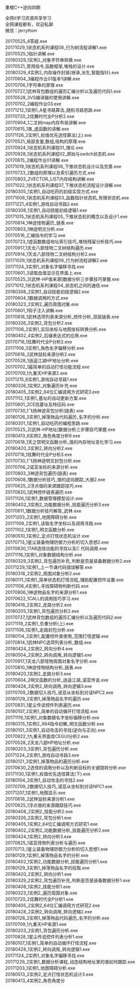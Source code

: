 重楼C++逆向四期

全网it学习资源共享学习<br>全网课程都有，欢迎私聊<br>微信：jerryttom<br>

20170525_4答疑.exe<br> 20171029_1状态机系列课程08_行为树流程讲解1.exe<br> 20170525_1指针讲解.exe<br> 20180329_1实例2_对象字符串转换.exe<br> 20170521_常用指令,函数框架,堆栈的设计.exe<br> 20180329_4实例2_内存操作封装(继承,派生,智能指针).exe<br> 20170604_3编程作业01版本1讲解.exe<br> 20170706_1字符串的原理.exe<br> 20170727_1武林背包数组的遍历汇编分析以及遍历代码1.exe<br> 20170528_3VS编译器的使用讲解.exe<br> 20170702_2编程作业03.exe<br> 20171212_1实例1_A星寻路算法_随机寻路思路.exe<br> 20170720_2炫舞时代全P分析2.exe<br> 20170904_1二叉树map内存布局讲解.exe<br> 20170615_1类_虚函数的讲解.exe<br> 20171126_2实例1_权值优先选怪算法(上).exe<br> 20170521_局部变量,数组,结构的原理.exe<br> 20170924_1状态机系列课程01_理论.exe<br> 20170928_1状态机系列课程02_原始与switch状态机.exe<br> 20170615_2编程作业01讲解.exe<br> 20171019_1状态机系列课程06_下推状态机设计以及完善.exe<br> 20170723_2数组的原理以及索引遍历方式.exe<br> 20170803_2VECTOR_LIST内存结构讲解.exe<br> 20171022_1状态机系列课程07_下推状态机流程设计讲解.exe<br> 20180305_1实例1_自动吃药的初级实现方式.exe<br> 20171008_1状态机系列课程03_函数指针状态机_有限状态机.exe<br> 20171221_4实例1_游戏自动寻路2.exe<br> 20180308_1实例1_自动技能初级逻辑1.exe<br> 20171015_1状态机系列课程05_下推状态机的概念以及设计1.exe<br> 20170814_1神途怪物遍历_链表.exe<br> 20170803_1神途明文分析.exe<br> 20170516_汇编指令的学习.exe<br> 20170723_1虚函数数组地址索引技巧_堆栈残留分析技巧.exe<br> 20170917_1天龙八部怪物二叉树结构遍历.exe<br> 20170914_1天龙八部怪物二叉树结构分析2.exe<br> 20171029_1状态机系列课程08_行为树流程讲解2.exe<br> 20171124_3实例1_对象名字偏移寻找.exe<br> 20170601_3读取血值显示在界面上.exe<br> 20170525_3[武林-HP值来源]数据分析三步骤技巧掌握.exe<br> 20171012_1状态机系列课程04_状态机之间的通信.exe<br> 20180308_2实例1_自动技能初级逻辑2.exe<br> 20170604_1数据调用的方式.exe<br> 20180323_2实例2_遍历周围对象.exe<br> 20170601_1钩子注入讲解.exe<br> 20170818_1武林选项列表来源分析_控件分析_双层链表.exe<br> 20180326_3实例2_背包分析2.exe<br> 20171106_2实例1_实际坐标与地图坐标转换分析.exe<br> 20180402_4实例2_后缀表达式的应用.exe<br> 20170716_1炫舞时代全P分析2.exe<br> 20171106_3实例1_角色名字偏移分析.exe<br> 20170618_2武林鼠标来源分析2.exe<br> 20170528_1逍遥江湖HP地址分析.exe<br> 20170702_1最简单的自动打怪功能流程.exe<br> 20170709_1九重天HP来源2.exe<br> 20171215_6实例1_游戏自动寻路1.exe<br> 20180326_1实例2_对象遍历补充.exe<br> 20180405_3实例2_64位汇编调用方式研究3.exe<br> 20171112_1实例1_基址的自动更新方案.exe<br> 20170601_2CE找基址及特征码.exe<br> 20170730_1飞扬神途背包分析(链表).exe<br> 20180126_3实例1_掉落物品代码遍历_名字的分析.exe<br> 20180301_1实例1_自动吃药的编程思路.exe<br> 20170525_2[武林-HP地址]数据分析三步骤技巧掌握.exe<br> 20180413_6实例2_角色角度分析6.exe<br> 20170618_1天之禁明文函数分析_值的内存地址变化学习.exe<br> 20180420_3实例2_转向分析2.exe<br> 20170716_1炫舞时代全P分析3.exe<br> 20170730_1飞扬神途明文封包分析.exe<br> 20170706_2诺亚坐标的来源分析.exe<br> 20170803_3神途背包遍历(链表).exe<br> 20170608_1数据分析技巧_值的逆向跟踪_大唐2.exe<br> 20170625_2浮点值的来源跟踪技巧.exe<br> 20170820_1武林控件链表遍历.exe<br> 20171126_1实例1_数据管理模型设计.exe<br> 20180402_3实例2_功能数据分析_技能遍历分析3.exe<br> 20170611_1数据分析技巧解答_武林.exe<br> 20171203_2实例1_地图障碍分析.exe<br> 20171109_2实例1_读取名字坐标以及调用寻路.exe<br> 20171102_1实例1_明文函数分析.exe<br> 20180510_1实例2_定点打怪状态机设计.exe<br> 20170713_1星尘装备物理防御力分析的切入思想2.exe<br> 20170630_1TAB选怪功能的寻找以及C 代码调用.exe<br> 20171116_1实例1_对象数据结构分析.exe<br> 20180329_3实例2_背包遍历补充_判断是否是装备数据分析2.exe<br> 20171229_1实例1_上一节课代码错误解答.exe<br> 20180318_2实例2_周围对象分析2.exe<br> 20180111_1实例1_简单状态机打怪流程_辅助配置控件设置.exe<br> 20171106_4实例1_寻找障碍物判断代码.exe<br> 20170806_1神途物品名字的来源分析1.exe<br> 20170622_1CALL的调用技巧学习.exe<br> 20180416_2实例2_走路分析2.exe<br> 20180205_1实例1_背包遍历分析2.exe<br> 20170727_1武林背包数组的遍历汇编分析以及遍历代码2.exe<br> 20171119_2实例1_负重分析(上).exe<br> 20171106_1实例1_走路封包分析.exe<br> 20180114_2实例1_配置控件类使用_范围打怪逻辑.exe<br> 20170814_1武林NPC选项列表分析_数组.exe<br> 20180424_2实例2_转向分析4.exe<br> 20180504_2实例2_转向调用_转向逻辑5.exe<br> 20170917_1天龙八部怪物周围对象名字分析.exe<br> 20170810_1神途怪物结构分析_链表.exe<br> 20180420_1实例2_走路分析3.exe<br> 20170604_2明文函数的分析_逍遥江湖_诺亚传说.exe<br> 20180428_3实例2_转向调用_转向逻辑3.exe<br> 20170709_2数据切入技巧_诺亚从坐标到对话NPC2.exe<br> 20180129_2实例1_掉落物品名字的遍历.exe<br> 20170831_1星尘传说控件列表遍历.exe<br> 20180107_2实例1_简单的自动循环打怪流程.exe<br> 20171119_1实例1_对象数据名字坐标偏移分析.exe<br> 20180315_1实例2_X64指令初解_明文函数分析.exe<br> 20180101_3实例1_自动攻击的寻找(逆向与正向).exe<br> 20170922_1九重天界面库CEGUI分析2.exe<br> 20170528_2天龙八部HP地址分析.exe<br> 20180203_3实例1_背包遍历分析.exe<br> 20171224_2实例1_游戏自动寻路3.exe<br> 20180121_3实例1_掉落物品的遍历分析.exe<br> 20170630_2选怪的调用分析以及判断目标的关键跳转分析.exe<br> 20171130_1实例1_权值优先选怪算法(下).exe<br> 20180104_3实例1_自动攻击的寻找2.exe<br> 20170709_2数据切入技巧_诺亚从坐标到对话NPC1.exe<br> 20171207_1实例1_地图显示.exe<br> 20170618_2武林鼠标来源分析1.exe<br> 20170625_1浮点值的来源跟踪技巧.exe<br> 20180408_2实例2_技能分析2.exe<br> 20180326_2实例2_背包分析1.exe<br> 20180405_1实例2_64位汇编调用方式研究1.exe<br> 20180402_2实例2_功能数据分析_技能遍历分析2.exe<br> 20180424_1实例2_转向分析3.exe<br> 20170825_1诺亚怪物列表分析与遍历.exe<br> 20170713_1星尘装备物理防御力分析的切入思想1.exe<br> 20180129_1实例1_掉落物品名字的分析.exe<br> 20180402_1实例2_功能数据分析_技能遍历分析1.exe<br> 20180129_3实例1_掉落物品名字的拾取.exe<br> 20180420_2实例2_转向分析1.exe<br> 20180329_2实例2_背包遍历补充_判断是否是装备数据分析1.exe<br> 20180408_1实例2_技能分析1.exe<br> 20180323_1实例2_遍历周围对象.exe<br> 20170720_2炫舞时代全P分析1.exe<br> 20180405_2实例2_64位汇编调用方式研究2.exe<br> 20180428_2实例2_转向调用_转向逻辑2.exe<br> 20180126_2实例1_掉落物品代码遍历_名字的分析.exe<br> 20170709_1九重天HP来源1.exe<br> 20180203_2实例1_背包遍历分析.exe<br> 20170828_1星尘传说控件列表分析1.exe<br> 20180107_1实例1_简单的自动循环打怪流程.exe<br> 20180428_1实例2_转向调用_转向逻辑1.exe<br> 20171124_2实例1_对象名字偏移寻找.exe<br> 20171229_2实例1_数据分析课程_动态结构地址里的值如何跟踪.exe<br> 20171203_1实例1_地图障碍分析.exe<br> 20180513_2实例2_定点打怪状态机设计3.exe<br> 20180413_4实例2_角色角度分